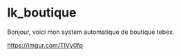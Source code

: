 # lk_boutique

Bonjour, voici mon system automatique de boutique tebex.


https://imgur.com/TIVy0fp
